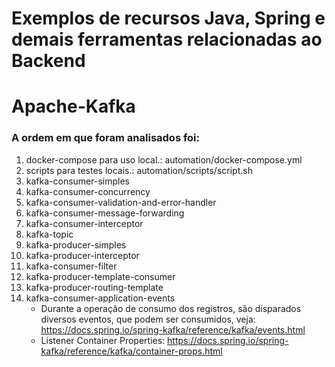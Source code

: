 Exemplos de recursos Java, Spring e demais ferramentas relacionadas ao Backend
==================

# Apache-Kafka
### A ordem em que foram analisados foi:

1. docker-compose para uso local.: automation/docker-compose.yml
2. scripts para testes locais.: automation/scripts/script.sh
3. kafka-consumer-simples
4. kafka-consumer-concurrency
5. kafka-consumer-validation-and-error-handler
6. kafka-consumer-message-forwarding
7. kafka-consumer-interceptor
8. kafka-topic
9. kafka-producer-simples
10. kafka-producer-interceptor
11. kafka-consumer-filter
12. kafka-producer-template-consumer
13. kafka-producer-routing-template
14. kafka-consumer-application-events
    - Durante a operação de consumo dos registros, são disparados diversos eventos, que podem ser consumidos, veja: https://docs.spring.io/spring-kafka/reference/kafka/events.html
    - Listener Container Properties: https://docs.spring.io/spring-kafka/reference/kafka/container-props.html